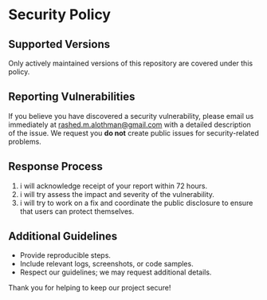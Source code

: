# Security Policy

## Supported Versions

Only actively maintained versions of this repository are covered under this policy.

## Reporting Vulnerabilities

If you believe you have discovered a security vulnerability, please email us immediately at [rashed.m.alothman@gmail.com](mailto:rashed.m.alothman@gmail.com) with a detailed description of the issue. We request you **do not** create public issues for security-related problems.

## Response Process

1. i will acknowledge receipt of your report within 72 hours.
2. i will try assess the impact and severity of the vulnerability.
3. i  will try to work on a fix and coordinate the public disclosure to ensure that users can protect themselves.

## Additional Guidelines

- Provide reproducible steps.
- Include relevant logs, screenshots, or code samples.
- Respect our guidelines; we may request additional details.

Thank you for helping to keep our project secure!
